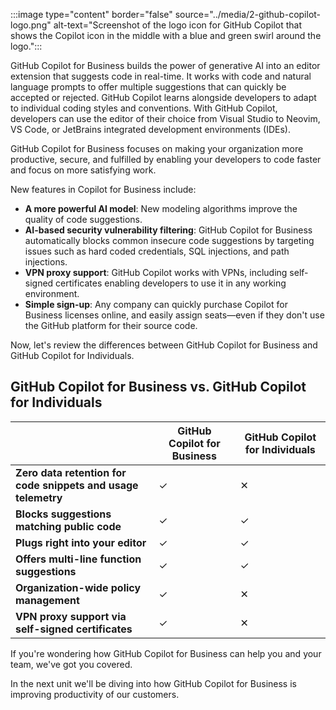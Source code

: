 ﻿:::image type="content" border="false" source="../media/2-github-copilot-logo.png" alt-text="Screenshot of the logo icon for GitHub Copilot that shows the Copilot icon in the middle with a blue and green swirl around the logo.":::

GitHub Copilot for Business builds the power of generative AI into an editor extension that suggests code in real-time. It works with code and natural language prompts to offer multiple suggestions that can quickly be accepted or rejected. GitHub Copilot learns alongside developers to adapt to individual coding styles and conventions. With GitHub Copilot, developers can use the editor of their choice from Visual Studio to Neovim, VS Code, or JetBrains integrated development environments (IDEs).

GitHub Copilot for Business focuses on making your organization more productive, secure, and fulfilled by enabling your developers to code faster and focus on more satisfying work.

New features in Copilot for Business include:

- **A more powerful AI model**: New modeling algorithms improve the quality of code suggestions.
- **AI-based security vulnerability filtering**: GitHub Copilot for Business automatically blocks common insecure code suggestions by targeting issues such as hard coded credentials, SQL injections, and path injections.
- **VPN proxy support**: GitHub Copilot works with VPNs, including self-signed certificates enabling developers to use it in any working environment.
- **Simple sign-up**: Any company can quickly purchase Copilot for Business licenses online, and easily assign seats—even if they don't use the GitHub platform for their source code.

Now, let's review the differences between GitHub Copilot for Business and GitHub Copilot for Individuals.

## GitHub Copilot for Business vs. GitHub Copilot for Individuals

||GitHub Copilot for Business|GitHub Copilot for Individuals|
|---------------------------------------------------------|---|---|
|**Zero data retention for code snippets and usage telemetry**| ✓ | ✕ |
|**Blocks suggestions matching public code**| ✓ | ✓ |
|**Plugs right into your editor**| ✓ | ✓ |
|**Offers multi-line function suggestions**| ✓ | ✓ |
|**Organization-wide policy management**| ✓ | ✕ |
|**VPN proxy support via self-signed certificates**| ✓ | ✕ |

If you're wondering how GitHub Copilot for Business can help you and your team, we've got you covered.

In the next unit we'll be diving into how GitHub Copilot for Business is improving productivity of our customers.
